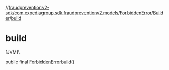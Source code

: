 //[fraudpreventionv2-sdk](../../../../index.md)/[com.expediagroup.sdk.fraudpreventionv2.models](../../index.md)/[ForbiddenError](../index.md)/[Builder](index.md)/[build](build.md)

# build

[JVM]\

public final [ForbiddenError](../index.md)[build](build.md)()
